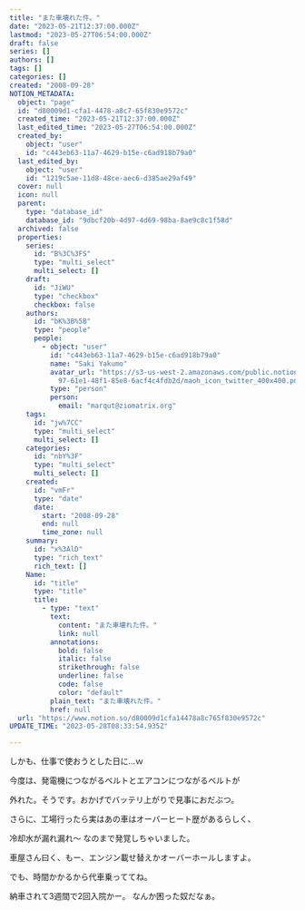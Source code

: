 ```yaml
---
title: "また車壊れた件。"
date: "2023-05-21T12:37:00.000Z"
lastmod: "2023-05-27T06:54:00.000Z"
draft: false
series: []
authors: []
tags: []
categories: []
created: "2008-09-28"
NOTION_METADATA:
  object: "page"
  id: "d80009d1-cfa1-4478-a8c7-65f830e9572c"
  created_time: "2023-05-21T12:37:00.000Z"
  last_edited_time: "2023-05-27T06:54:00.000Z"
  created_by:
    object: "user"
    id: "c443eb63-11a7-4629-b15e-c6ad918b79a0"
  last_edited_by:
    object: "user"
    id: "1219c5ae-11d8-48ce-aec6-d385ae29af49"
  cover: null
  icon: null
  parent:
    type: "database_id"
    database_id: "9dbcf20b-4d97-4d69-98ba-8ae9c8c1f58d"
  archived: false
  properties:
    series:
      id: "B%3C%3FS"
      type: "multi_select"
      multi_select: []
    draft:
      id: "JiWU"
      type: "checkbox"
      checkbox: false
    authors:
      id: "bK%3B%5B"
      type: "people"
      people:
        - object: "user"
          id: "c443eb63-11a7-4629-b15e-c6ad918b79a0"
          name: "Saki Yakumo"
          avatar_url: "https://s3-us-west-2.amazonaws.com/public.notion-static.com/3ad1c4\
            97-61e1-48f1-85e8-6acf4c4fdb2d/maoh_icon_twitter_400x400.png"
          type: "person"
          person:
            email: "marqut@ziomatrix.org"
    tags:
      id: "jw%7CC"
      type: "multi_select"
      multi_select: []
    categories:
      id: "nbY%3F"
      type: "multi_select"
      multi_select: []
    created:
      id: "vmFr"
      type: "date"
      date:
        start: "2008-09-28"
        end: null
        time_zone: null
    summary:
      id: "x%3AlD"
      type: "rich_text"
      rich_text: []
    Name:
      id: "title"
      type: "title"
      title:
        - type: "text"
          text:
            content: "また車壊れた件。"
            link: null
          annotations:
            bold: false
            italic: false
            strikethrough: false
            underline: false
            code: false
            color: "default"
          plain_text: "また車壊れた件。"
          href: null
  url: "https://www.notion.so/d80009d1cfa14478a8c765f830e9572c"
UPDATE_TIME: "2023-05-28T08:33:54.935Z"

---
```

<link rel="stylesheet" href="https://cdn.jsdelivr.net/npm/katex@0.16.2/dist/katex.min.css" integrity="sha384-bYdxxUwYipFNohQlHt0bjN/LCpueqWz13HufFEV1SUatKs1cm4L6fFgCi1jT643X" crossorigin="anonymous">


しかも、仕事で使おうとした日に…ｗ


今度は、発電機につながるベルトとエアコンにつながるベルトが


外れた。そうです。おかげでバッテリ上がりで見事におだぶつ。


さらに、工場行ったら実はあの車はオーバーヒート歴があるらしく、


冷却水が漏れ漏れ～ なのまで発覚しちゃいました。


車屋さん曰く、もー、エンジン載せ替えかオーバーホールしますよ。


でも、時間かかるから代車乗っててね。


納車されて3週間で2回入院かー。 なんか困った奴だなぁ。

